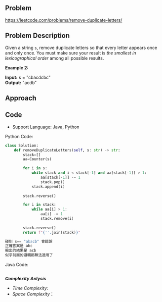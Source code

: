 ## Problem

https://leetcode.com/problems/remove-duplicate-letters/

## Problem Description

Given a string `s`, remove duplicate letters so that every letter appears once and only once. You must make sure your result is 
*the smallest in lexicographical order* among all possible results.

 
**Example 2:**

**Input:** s = "cbacdcbc"  <br>
**Output:** "acdb"



## Approach

## Code

- Support Language: Java, Python

Python Code:

```py
class Solution:
    def removeDuplicateLetters(self, s: str) -> str:
        stack=[]
        aa=Counter(s)     

        for i in s:
            while stack and i < stack[-1] and aa[stack[-1]] > 1:
                aa[stack[-1]] -= 1
                stack.pop()
            stack.append(i)
        
        stack.reverse()

        for i in stack:
            while aa[i] > 1:
                aa[i] -= 1
                stack.remove(i)
        
        stack.reverse()
        return f"{''.join(stack)}"

碰到 s== "abacb" 會錯誤
正確答案是 abc
輸出的結果是 acb
似乎前面的邏輯都無法適用了
```

Java Code:

```

```

**_Complexity Anlysis_**

- _Time Complexity_: 
- _Space Complexity_：
